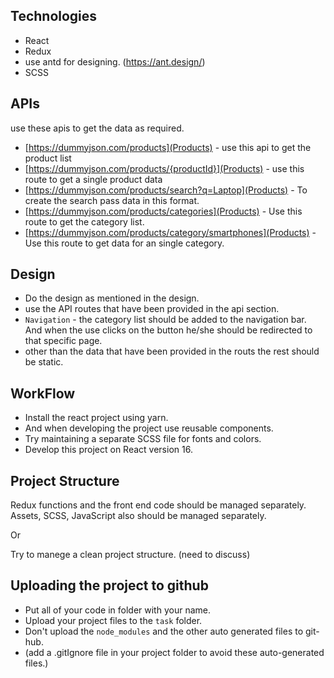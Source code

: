 ## Technologies

* React
* Redux
* use antd for designing. (https://ant.design/)
* SCSS

## APIs
use these apis to get the data as required.

* [https://dummyjson.com/products](Products) - use this api to get the product list
* [https://dummyjson.com/products/{productId}](Products) - use this route to get a single product data
* [https://dummyjson.com/products/search?q=Laptop](Products) - To create the search pass data in this format.
* [https://dummyjson.com/products/categories](Products) - Use this route to get the category list.
* [https://dummyjson.com/products/category/smartphones](Products) - Use this route to get data for an single category.

## Design

* Do the design as mentioned in the design.
* use the API routes that have been provided in the api section.
* `Navigation` - the category list should be added to the navigation bar. And when the use clicks on the button he/she should be redirected to that specific page.
* other than the data that have been provided in the routs the rest should be static.

## WorkFlow

* Install the react project using yarn.
* And when developing the project use reusable components.
* Try maintaining a separate SCSS file for fonts and colors.
* Develop this project on React version 16.

## Project Structure

Redux functions and the front end code should be managed separately.
Assets, SCSS, JavaScript also should be managed separately.

Or

Try to manege a clean project structure. (need to discuss)

## Uploading the project to github

* Put all of your code in folder with your name.
* Upload your project files to the `task` folder.
* Don't upload the `node_modules` and the other auto generated files to git-hub.
* (add a .gitIgnore file in your project folder to avoid these auto-generated files.)
